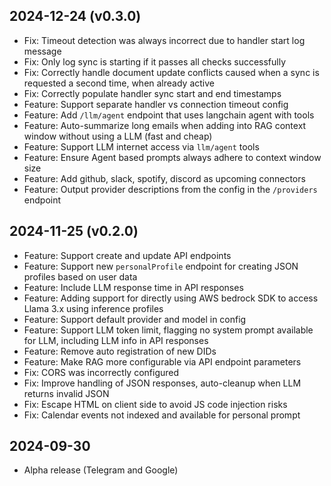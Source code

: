 
2024-12-24 (v0.3.0)
------------------

- Fix: Timeout detection was always incorrect due to handler start log message
- Fix: Only log sync is starting if it passes all checks successfully
- Fix: Correctly handle document update conflicts caused when a sync is requested a second time, when already active
- Fix: Correctly populate handler sync start and end timestamps
- Feature: Support separate handler vs connection timeout config
- Feature: Add `/llm/agent` endpoint that uses langchain agent with tools
- Feature: Auto-summarize long emails when adding into RAG context window without using a LLM (fast and cheap)
- Feature: Support LLM internet access via `llm/agent` tools
- Feature: Ensure Agent based prompts always adhere to context window size
- Feature: Add github, slack, spotify, discord as upcoming connectors
- Feature: Output provider descriptions from the config in the `/providers` endpoint

2024-11-25 (v0.2.0)
------------------

- Feature: Support create and update API endpoints
- Feature: Support new `personalProfile` endpoint for creating JSON profiles based on user data
- Feature: Include LLM response time in API responses
- Feature: Adding support for directly using AWS bedrock SDK to access Llama 3.x using inference profiles
- Feature: Support default provider and model in config
- Feature: Support LLM token limit, flagging no system prompt available for LLM, including LLM info in API responses
- Feature: Remove auto registration of new DIDs
- Feature: Make RAG more configurable via API endpoint parameters
- Fix: CORS was incorrectly configured
- Fix: Improve handling of JSON responses, auto-cleanup when LLM returns invalid JSON
- Fix: Escape HTML on client side to avoid JS code injection risks
- Fix: Calendar events not indexed and available for personal prompt

2024-09-30
------------------

- Alpha release (Telegram and Google)